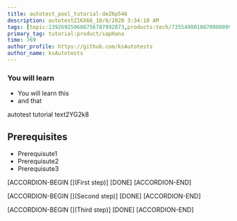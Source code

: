 ```yaml
---
title: autotest_pool_tutorial-deZ6p546
description: autotestZ1KX66_10/8/2020 3:34:10 AM
tags: [topic:139269250608756787992873,products:tech/73554900100700000996,tutorial:experience/advanced]
primary_tag: tutorial:product/sapHana
time: 769
author_profile: https://github.com/ksAutotests
author_name: ksAutotests
---
```

### You will learn
- You will learn this
- and that

autotest tutorial text2YG2k8

## Prerequisites
- Prerequisute1
- Prerequisute2
- Prerequisute3

[ACCORDION-BEGIN [](First step)]
[DONE]
[ACCORDION-END]

[ACCORDION-BEGIN [](Second step)]
[DONE]
[ACCORDION-END]

[ACCORDION-BEGIN [](Third step)]
[DONE]
[ACCORDION-END]

